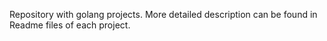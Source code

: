 Repository with golang projects.
More detailed description can be found in Readme files of each project.
